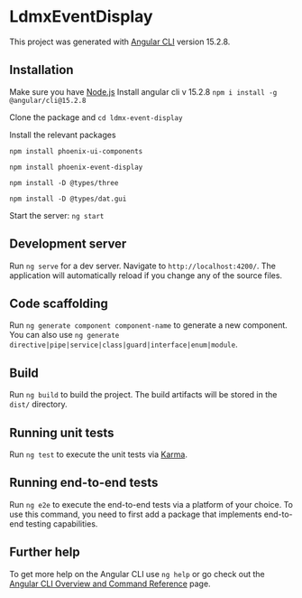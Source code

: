 # LdmxEventDisplay

This project was generated with [Angular CLI](https://github.com/angular/angular-cli) version 15.2.8.

## Installation

Make sure you have [Node.js](https://nodejs.org/en/download/package-manager)
Install angular cli v 15.2.8
`npm i install -g @angular/cli@15.2.8`

Clone the package and
`cd ldmx-event-display`

Install the relevant packages

`npm install phoenix-ui-components`

`npm install phoenix-event-display`

`npm install -D @types/three`

`npm install -D @types/dat.gui`


Start the server:
`ng start`

## Development server

Run `ng serve` for a dev server. Navigate to `http://localhost:4200/`. The application will automatically reload if you change any of the source files.

## Code scaffolding

Run `ng generate component component-name` to generate a new component. You can also use `ng generate directive|pipe|service|class|guard|interface|enum|module`.

## Build

Run `ng build` to build the project. The build artifacts will be stored in the `dist/` directory.

## Running unit tests

Run `ng test` to execute the unit tests via [Karma](https://karma-runner.github.io).

## Running end-to-end tests

Run `ng e2e` to execute the end-to-end tests via a platform of your choice. To use this command, you need to first add a package that implements end-to-end testing capabilities.

## Further help

To get more help on the Angular CLI use `ng help` or go check out the [Angular CLI Overview and Command Reference](https://angular.io/cli) page.
